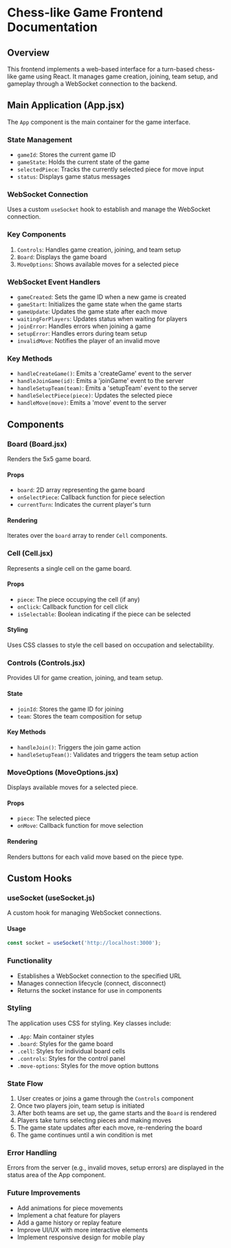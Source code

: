 # Chess-like Game Frontend Documentation

## Overview

This frontend implements a web-based interface for a turn-based chess-like game using React. It manages game creation, joining, team setup, and gameplay through a WebSocket connection to the backend.

## Main Application (App.jsx)

The `App` component is the main container for the game interface.

### State Management

- `gameId`: Stores the current game ID
- `gameState`: Holds the current state of the game
- `selectedPiece`: Tracks the currently selected piece for move input
- `status`: Displays game status messages

### WebSocket Connection

Uses a custom `useSocket` hook to establish and manage the WebSocket connection.

### Key Components

1. `Controls`: Handles game creation, joining, and team setup
2. `Board`: Displays the game board
3. `MoveOptions`: Shows available moves for a selected piece

### WebSocket Event Handlers

- `gameCreated`: Sets the game ID when a new game is created
- `gameStart`: Initializes the game state when the game starts
- `gameUpdate`: Updates the game state after each move
- `waitingForPlayers`: Updates status when waiting for players
- `joinError`: Handles errors when joining a game
- `setupError`: Handles errors during team setup
- `invalidMove`: Notifies the player of an invalid move

### Key Methods

- `handleCreateGame()`: Emits a 'createGame' event to the server
- `handleJoinGame(id)`: Emits a 'joinGame' event to the server
- `handleSetupTeam(team)`: Emits a 'setupTeam' event to the server
- `handleSelectPiece(piece)`: Updates the selected piece
- `handleMove(move)`: Emits a 'move' event to the server

## Components

### Board (Board.jsx)

Renders the 5x5 game board.

#### Props
- `board`: 2D array representing the game board
- `onSelectPiece`: Callback function for piece selection
- `currentTurn`: Indicates the current player's turn

#### Rendering
Iterates over the `board` array to render `Cell` components.

### Cell (Cell.jsx)

Represents a single cell on the game board.

#### Props
- `piece`: The piece occupying the cell (if any)
- `onClick`: Callback function for cell click
- `isSelectable`: Boolean indicating if the piece can be selected

#### Styling
Uses CSS classes to style the cell based on occupation and selectability.

### Controls (Controls.jsx)

Provides UI for game creation, joining, and team setup.

#### State
- `joinId`: Stores the game ID for joining
- `team`: Stores the team composition for setup

#### Key Methods
- `handleJoin()`: Triggers the join game action
- `handleSetupTeam()`: Validates and triggers the team setup action

### MoveOptions (MoveOptions.jsx)

Displays available moves for a selected piece.

#### Props
- `piece`: The selected piece
- `onMove`: Callback function for move selection

#### Rendering
Renders buttons for each valid move based on the piece type.

## Custom Hooks

### useSocket (useSocket.js)

A custom hook for managing WebSocket connections.

#### Usage
```javascript
const socket = useSocket('http://localhost:3000');
```

### Functionality
- Establishes a WebSocket connection to the specified URL
- Manages connection lifecycle (connect, disconnect)
- Returns the socket instance for use in components

### Styling

The application uses CSS for styling. Key classes include:

- ```.App```: Main container styles
- ```.board```: Styles for the game board
- ```.cell```: Styles for individual board cells
- ```.controls```: Styles for the control panel
- ```.move-options```: Styles for the move option buttons

### State Flow

1. User creates or joins a game through the ```Controls``` component
2. Once two players join, team setup is initiated
3. After both teams are set up, the game starts and the ```Board``` is rendered
4. Players take turns selecting pieces and making moves
5. The game state updates after each move, re-rendering the board
6. The game continues until a win condition is met

### Error Handling
Errors from the server (e.g., invalid moves, setup errors) are displayed in the status area of the App component.

### Future Improvements

- Add animations for piece movements
- Implement a chat feature for players
- Add a game history or replay feature
- Improve UI/UX with more interactive elements
- Implement responsive design for mobile play
